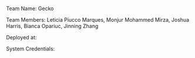 Team Name: Gecko

Team Members: Leticia Piucco Marques, Monjur Mohammed Mirza, Joshua Harris, Bianca Opariuc, Jinning Zhang

Deployed at: 

System Credentials:



